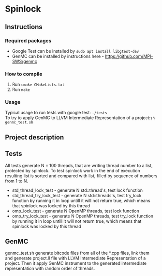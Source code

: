 # Spinlock

## Instructions

### Required packages
	
* Google Test can be installed by `sudo apt install libgtest-dev`
* GenMC can be installed by instructions here - https://github.com/MPI-SWS/genmc
	
### How to compile
1. Run `cmake CMakeLists.txt`
2. Run `make`

### Usage
Typical usage to run tests with google test: `./tests`  
To try to apply GenMC to LLVM Intermediate Representation of a project:`sh genmc_test.sh`

## Project description

## Tests

All tests generate N = 100 threads, that are writing thread number to a list, protected by spinlock. To test spinlock work in the end of execution resulting list is sorted and compared with list, filled by sequence of numbers from 1 to N.

* std_thread_lock_test - generate N std::thread's, test lock function
* std_thread_try_lock_test - generate N std::threads's, test try_lock function by running it in loop untill it will not return true, which means that spinlock was locked by this thread
* omp_lock_test - generate N OpenMP threads, test lock function
* omp_try_lock_test - generate N OpenMP threads, test try_lock function by running it in loop untill it will not return true, which means that spinlock was locked by this thread

## GenMC

genmc_test.sh generate bitcode files from all of the *.cpp files, link them and generate project.ll file with LLVM Intermediate Representation of a project. Then it apply GenMC instrument to the generated intermediate representation with random order of threads. 
